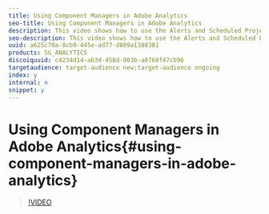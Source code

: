 ```yaml
---
title: Using Component Managers in Adobe Analytics
seo-title: Using Component Managers in Adobe Analytics
description: This video shows how to use the Alerts and Scheduled Projects component managers in Adobe Analytics, along with some additional features. Learn how to easily find the Alert or Scheduled Project you’re looking for as well as Enable/Disable Alerts. 
seo-description: This video shows how to use the Alerts and Scheduled Projects component managers in Adobe Analytics, along with some additional features. Learn how to easily find the Alert or Scheduled Project you’re looking for as well as Enable/Disable Alerts. 
uuid: a625c70a-8cb9-445e-ad77-d809a1388381
products: SG_ANALYTICS
discoiquuid: c4234d14-ab3d-458d-903b-a0768f47cb96
targetaudience: target-audience new;target-audience ongoing
index: y
internal: n
snippet: y
---
```


# Using Component Managers in Adobe Analytics{#using-component-managers-in-adobe-analytics}

>[!VIDEO](https://video.tv.adobe.com/v/24068/?quality=12)

